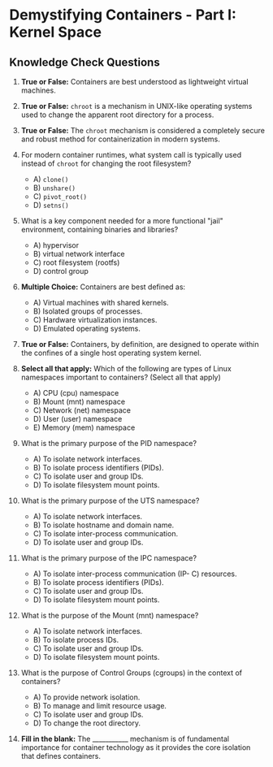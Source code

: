 # Demystifying Containers - Part I: Kernel Space

## Knowledge Check Questions

1.  **True or False:** Containers are best understood as lightweight virtual machines.

2.  **True or False:**  `chroot` is a mechanism in UNIX-like operating systems used to change the apparent root directory for a process.

3.  **True or False:**  The `chroot` mechanism is considered a completely secure and robust method for containerization in modern systems.

4.  For modern container runtimes, what system call is typically used instead of `chroot` for changing the root filesystem?

    - A) `clone()`
    - B) `unshare()`
    - C) `pivot_root()`
    - D) `setns()`

5.  What is a key component needed for a more functional "jail" environment, containing binaries and libraries?

    - A) hypervisor
    - B) virtual network interface
    - C) root filesystem (rootfs)
    - D) control group

6.  **Multiple Choice:** Containers are best defined as:

    - A) Virtual machines with shared kernels.
    - B) Isolated groups of processes.
    - C) Hardware virtualization instances.
    - D) Emulated operating systems.

7.  **True or False:** Containers, by definition, are designed to operate within the confines of a single host operating system kernel.

8.  **Select all that apply:** Which of the following are types of Linux namespaces important to containers? (Select all that apply)

    - A) CPU (cpu) namespace
    - B) Mount (mnt) namespace
    - C) Network (net) namespace
    - D) User (user) namespace
    - E) Memory (mem) namespace

9.  What is the primary purpose of the PID namespace?

    - A) To isolate network interfaces.
    - B) To isolate process identifiers (PIDs).
    - C) To isolate user and group IDs.
    - D) To isolate filesystem mount points.

10. What is the primary purpose of the UTS namespace?

    - A) To isolate network interfaces.
    - B) To isolate hostname and domain name.
    - C) To isolate inter-process communication.
    - D) To isolate user and group IDs.

11. What is the primary purpose of the IPC namespace?

    - A) To isolate inter-process communication (IP- C) resources.
    - B) To isolate process identifiers (PIDs).
    - C) To isolate user and group IDs.
    - D) To isolate filesystem mount points.

12. What is the purpose of the Mount (mnt) namespace?

    - A) To isolate network interfaces.
    - B) To isolate process IDs.
    - C) To isolate user and group IDs.
    - D) To isolate filesystem mount points.

13. What is the purpose of Control Groups (cgroups) in the context of containers?

     - A) To provide network isolation.
     - B) To manage and limit resource usage.
     - C) To isolate user and group IDs.
     - D) To change the root directory.
     
14.  **Fill in the blank:** The  ___________ mechanism is of fundamental importance for container technology as it provides the core isolation that defines containers.